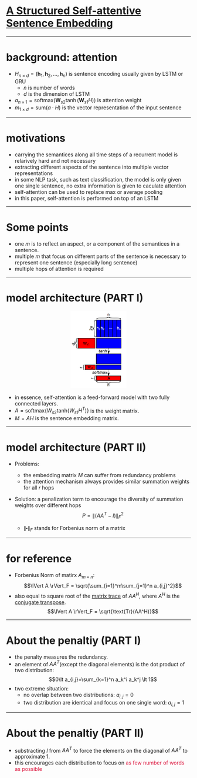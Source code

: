 # [A Structured Self-attentive Sentence Embedding](https://arxiv.org/pdf/1703.03130.pdf)
 
---
# background: attention

- $H_{n\times d}=(\mathbf{h}_1, \mathbf{h}_2, ..., \mathbf{h}_n)$ is sentence encoding usually given by LSTM or GRU
    - $n$ is number of words
    - $d$ is the dimension of LSTM 
- $a_{n\times 1}=\text{softmax}(\mathbf{W}_{s2} \tanh(\mathbf {W}_{s1}H))$ is attention weight
- $m_{1 \times d}=\text{sum}(a \cdot H)$ is the vector representation of the input sentence

---

# motivations
- carrying the semantices along all time steps of a recurrent model is relarively hard and not necessary
- extracting different aspects of the sentence into multiple vector representations
- in some NLP task, such as text classification, the model is only given one single sentence, no extra information is given to caculate attention
- self-attention can be used to replace max or average pooling
- in this paper, self-attention is performed on top of an LSTM

---
# Some points

- one $m$ is to reflect an aspect, or a component of the semantices in a sentence.
- multiple $m$ that focus on different parts of the sentence is necessary to represent one sentence (especially long sentence)
- multiple hops of attention is required

---

# model architecture (PART I)
<p align="center">
<img src="images/self_attention_sentence_representation.png" width=30%>
</p>

- in essence, self-attention is a feed-forward model with two fully connected layers.
- $A = \text{softmax}\lbrace W_{s2}\text{tanh}(W_{s1}H^T)\rbrace$ is the weight matrix.
- $M = AH$ is the sentence embedding matrix.

---

# model architecture (PART II)
- Problems:
    - the embedding matrix $M$ can suffer from redundancy problems
    - the attention mechanism always provides similar summation weights for all $r$ hops
- Solution: a penalization term to encourage the diversity of summation weights over different hops
    $$P = \lVert (AA^T - I)\rVert_{F}^2$$
    
    - $\lVert \centerdot \rVert _{F}$ stands for Forbenius norm of a matrix

---
# for reference
- Forbenius Norm of matirx $A_{m\times n}$:
$$\lVert A \rVert_F = \sqrt{\sum_{i=1}^m\sum_{j=1}^n a_{i,j}^2}$$
- also equal to square root of the [matrix trace](http://mathworld.wolfram.com/MatrixTrace.html) of $AA^H$, where $A^H$ is the [conjugate transpose](http://mathworld.wolfram.com/ConjugateTranspose.html).
$$\lVert A \rVert_F = \sqrt{\text{Tr}(AA^H)}$$

---

# About the penaltiy (PART I)
- the penalty measures the redundancy.
- an element of $AA^T$(except the diagonal elements) is the dot product of two distribution:
$$0\lt a_{i,j}=\sum_{k=1}^n a_k^i a_k^j \lt 1$$
- two extreme situation:
    - no overlap between two distributions: $a_{i,j} = 0$
    - two distribution are identical and focus on one single word: $a_{i,j} = 1$
---
# About the penaltiy (PART II)
- substracting $I$ from $AA^T$ to force the elements on the diagonal of $AA^T$ to approximate 1.
- this encourages each distribution to focus on <font color=#DC143C>as few number of words as possible</font>